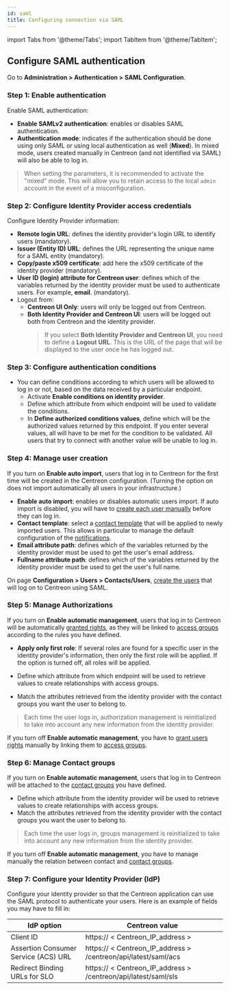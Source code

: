 ```yaml
---
id: saml
title: Configuring connection via SAML
---
```

import Tabs from '@theme/Tabs';
import TabItem from '@theme/TabItem';

## Configure SAML authentication

Go to **Administration > Authentication > SAML Configuration**.

### Step 1: Enable authentication

Enable SAML authentication:

- **Enable SAMLv2 authentication**: enables or disables SAML authentication.
- **Authentication mode**: indicates if the authentication should be done using only SAML or using local
  authentication as well (**Mixed**). In mixed mode, users created manually in Centreon (and not identified via SAML)
  will also be able to log in.

> When setting the parameters, it is recommended to activate the "mixed" mode. This will allow you to retain access to
> the local `admin` account in the event of a misconfiguration.

### Step 2: Configure Identity Provider access credentials

Configure Identity Provider information:

- **Remote login URL**: defines the identity provider's login URL to identify users (mandatory).
- **Issuer (Entity ID) URL**: defines the URL representing the unique name for a SAML entity (mandatory).
- **Copy/paste x509 certificate**: add here the x509 certificate of the identity provider (mandatory).
- **User ID (login) attribute for Centreon user**: defines which of the variables returned by the identity provider
  must be used to authenticate users. For example, **email**. (mandatory).
- Logout from:
  * **Centreon UI Only**: users will only be logged out from Centreon.
  * **Both Identity Provider and Centreon UI**:  users will be logged out both from Centreon and the identity provider.
    > If you select **Both Identity Provider and Centreon UI**, you need to define a **Logout URL**. This is the URL of the page that will be displayed to the user once he has logged out.


### Step 3: Configure authentication conditions

* You can define conditions according to which users will be allowed to log in or not, based on the data received by a particular endpoint.
   - Activate **Enable conditions on identity provider**.
   - Define which attribute from which endpoint will be used to validate the conditions.
   - In **Define authorized conditions values**, define which will be the authorized values returned by this endpoint. If you enter several values, all will have to be met for the condition to be validated. All users that try to connect with another value will be unable to log in.

### Step 4: Manage user creation

<Tabs groupId="sync">
<TabItem value="Users automatic management" label="Automatic management">

If you turn on **Enable auto import**, users that log in to Centreon for the first time will be created in the Centreon
configuration. (Turning the option on does not import automatically all users in your infrastructure.)

- **Enable auto import**: enables or disables automatic users import.  If auto import is disabled, you will have to
  [create each user manually](../monitoring/basic-objects/contacts-create.md) before they can log in.
- **Contact template**: select a [contact template](../monitoring/basic-objects/contacts-templates.md) that will be
  applied to newly imported users. This allows in particular to manage the default configuration of the
  [notifications](../alerts-notifications/notif-configuration.md).
- **Email attribute path**: defines which of the variables returned by the identity provider must be used to get the
  user's email address.
- **Fullname attribute path**: defines which of the variables returned by the identity provider must be used to get the
  user's full name.

</TabItem>
<TabItem value="Users manual management" label="Manual management">

On page **Configuration > Users > Contacts/Users**, [create the users](../monitoring/basic-objects/contacts-create.md)
that will log on to Centreon using SAML.

</TabItem>
</Tabs>

### Step 5: Manage Authorizations

<Tabs groupId="sync">
<TabItem value="Role automatic management" label="Automatic management">

If you turn on **Enable automatic management**, users that log in to Centreon will be automatically
  [granted rights](../administration/access-control-lists.md), as they will be linked to
  [access groups](../administration/access-control-lists.md#creating-an-access-group) according to the rules you have defined.
  
- **Apply only first role**: If several roles are found for a specific user in the identity provider's information, then
  only the first role will be applied. If the option is turned off, all roles will be applied.

- Define which attribute from which endpoint will be used to retrieve values to create relationships with access groups.
- Match the attributes retrieved from the identity provider with the contact groups you want the user to belong to.

> Each time the user logs in, authorization management is reinitialized to take into account any new information from the
> identity provider.

</TabItem>
<TabItem value="Role manual management" label="Manual management">

If you turn off **Enable automatic management**, you have to [grant users rights](../administration/access-control-lists.md)
manually by linking them to [access groups](../administration/access-control-lists.md#creating-an-access-group).

</TabItem>
</Tabs>

### Step 6: Manage Contact groups

<Tabs groupId="sync">
<TabItem value="Groups automatic management" label="Automatic management">

If you turn on **Enable automatic management**, users that log in to Centreon will be attached to the
[contact groups](../monitoring/basic-objects/contacts-groups.md#contact-groups) you have defined.

- Define which attribute from the identity provider will be used to retrieve values to create relationships with access groups.
- Match the attributes retrieved from the identity provider with the contact groups you want the user to belong to.

> Each time the user logs in, groups management is reinitialized to take into account any new information from the identity provider.

</TabItem>
<TabItem value="Groups manual management" label="Manual management">

If you turn off **Enable automatic management**, you have to manage manually the relation between contact and
[contact groups](../monitoring/basic-objects/contacts-groups.md#contact-groups).

</TabItem>
</Tabs>

### Step 7: Configure your Identity Provider (IdP)

Configure your identity provider so that the Centreon application can use the SAML protocol to authenticate your
users. Here is an example of fields you may have to fill in:

| IdP option                           | Centreon value                                                 |
|--------------------------------------|----------------------------------------------------------------|
| Client ID                            | https:// < Centreon_IP_address >                               |
| Assertion Consumer Service (ACS) URL | https:// < Centreon_IP_address > /centreon/api/latest/saml/acs |
| Redirect Binding URLs for SLO        | https:// < Centreon_IP_address > /centreon/api/latest/saml/sls |
